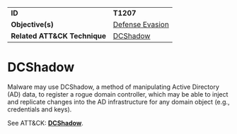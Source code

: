 |||
|---------|------------------------|
|**ID**|**T1207**|
|**Objective(s)**| [Defense Evasion](../defense-evasion)|
|**Related ATT&CK Technique**|[DCShadow](https://attack.mitre.org/techniques/T1207)|


DCShadow
========
Malware may use DCShadow, a method of manipulating Active Directory (AD) data, to register a rogue domain controller, which may be able to inject and replicate changes into the AD infrastructure for any domain object (e.g., credentials and keys). 

See ATT&CK: [**DCShadow**](https://attack.mitre.org/techniques/T1207).